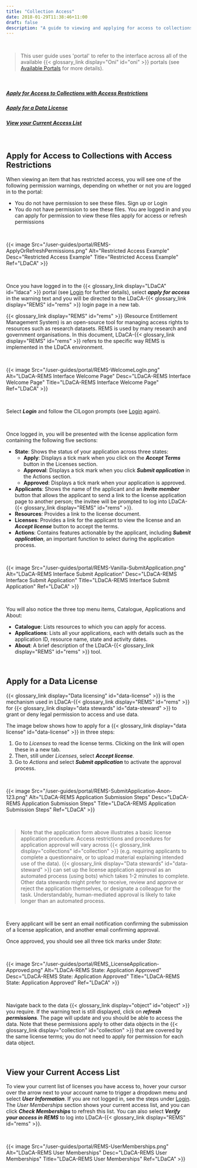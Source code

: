```yaml
---
title: "Collection Access"
date: 2018-01-29T11:38:46+11:00
draft: false
description: "A guide to viewing and applying for access to collections in the portal."
---
```


<br>

> This user guide uses 'portal' to refer to the interface across all of the available {{< glossary_link display="Oni" id="oni" >}} portals (see [Available Portals](/resources/user-guides/portal/available-portals/) for more details).

<br>

##### [Apply for Access to Collections with Access Restrictions](#apply-for-access-to-collections-with-access-restrictions)
##### [Apply for a Data License](#apply-for-a-data-license)
##### [View your Current Access List](#view-your-current-access-list)

<br>

## Apply for Access to Collections with Access Restrictions

When viewing an item that has restricted access, you will see one of the following permission warnings, depending on whether or not you are logged in to the portal:
- You do not have permission to see these files. Sign up or Login
- You do not have permission to see these files. You are logged in and you can apply for permission to view these files apply for access or refresh permissions

<br>

{{< image Src="/user-guides/portal/REMS-ApplyOrRefreshPermissions.png" Alt="Restricted Access Example" Desc="Restricted Access Example" Title="Restricted Access Example" Ref="LDaCA" >}}

<br>

Once you have logged in to the {{< glossary_link display="LDaCA" id="ldaca" >}} portal (see [Login](/resources/user-guides/portal/login/) for further details), select ___apply for access___ in the warning text and you will be directed to the LDaCA-{{< glossary_link display="REMS" id="rems" >}} login page in a new tab.

{{< glossary_link display="REMS" id="rems" >}} (Resource Entitlement Management System) is an open-source tool for managing access rights to resources such as research datasets. REMS is used by many research and government organisations. In this document, LDaCA-{{< glossary_link display="REMS" id="rems" >}} refers to the specific way REMS is implemented in the LDaCA environment.

<br>

{{< image Src="/user-guides/portal/REMS-WelcomeLogIn.png" Alt="LDaCA-REMS Interface Welcome Page" Desc="LDaCA-REMS Interface Welcome Page" Title="LDaCA-REMS Interface Welcome Page" Ref="LDaCA" >}}

<br>

Select ___Login___ and follow the CILogon prompts (see [Login](/resources/user-guides/portal/login/) again).

<br>

Once logged in, you will be presented with the license application form containing the following five sections:
- __State__: Shows the status of your application across three states:
    - __Apply__: Displays a tick mark when you click on the ___Accept Terms___ button in the Licenses section.
    - __Approval__: Displays a tick mark when you click ___Submit application___ in the Actions section.
    - __Approved__: Displays a tick mark when your application is approved.
- __Applicants__: Shows the name of the applicant and an ___Invite member___ button that allows the applicant to send a link to the license application page to another person; the invitee will be prompted to log into LDaCA-{{< glossary_link display="REMS" id="rems" >}}.
- __Resources__: Provides a link to the license document.
- __Licenses__: Provides a link for the applicant to view the license and an ___Accept license___ button to accept the terms.
- __Actions__: Contains features actionable by the applicant, including ___Submit application___, an important function to select during the application process.

<br>

{{< image Src="/user-guides/portal/REMS-Vanilla-SubmitApplication.png" Alt="LDaCA-REMS Interface Submit Application" Desc="LDaCA-REMS Interface Submit Application" Title="LDaCA-REMS Interface Submit Application" Ref="LDaCA" >}}

<br>

You will also notice the three top menu items, Catalogue, Applications and About:
- __Catalogue__: Lists resources to which you can apply for access.
- __Applications__: Lists all your applications, each with details such as the application ID, resource name, state and activity dates.
- __About__: A brief description of the LDaCA-{{< glossary_link display="REMS" id="rems" >}} tool.

<br>

## Apply for a Data License

{{< glossary_link display="Data licensing" id="data-license" >}} is the mechanism used in LDaCA-{{< glossary_link display="REMS" id="rems" >}} for {{< glossary_link display="data stewards" id="data-steward" >}} to grant or deny legal permission to access and use data.

The image below shows how to apply for a {{< glossary_link display="data license" id="data-license" >}} in three steps:
1. Go to _Licenses_ to read the license terms. Clicking on the link will open these in a new tab.
2. Then, still under _Licenses_, select ___Accept license___.
3. Go to _Actions_ and select ___Submit application___ to activate the approval process.

<br>

{{< image Src="/user-guides/portal/REMS-SubmitApplication-Anon-123.png" Alt="LDaCA-REMS Application Submission Steps" Desc="LDaCA-REMS Application Submission Steps" Title="LDaCA-REMS Application Submission Steps" Ref="LDaCA" >}}

<br>

> Note that the application form above illustrates a basic license application procedure. Access restrictions and procedures for application approval will vary across {{< glossary_link display="collections" id="collection" >}} (e.g. requiring applicants to complete a questionnaire, or to upload material explaining intended use of the data). {{< glossary_link display="Data stewards" id="data-steward" >}} can set up the license application approval as an automated process (using bots) which takes 1-2 minutes to complete. Other data stewards might prefer to receive, review and approve or reject the application themselves, or designate a colleague for the task. Understandably, human-mediated approval is likely to take longer than an automated process.

<br>

Every applicant will be sent an email notification confirming the submission of a license application, and another email confirming approval. 

Once approved, you should see all three tick marks under _State_:

<br>

{{< image Src="/user-guides/portal/REMS_LicenseApplication-Approved.png" Alt="LDaCA-REMS State: Application Approved" Desc="LDaCA-REMS State: Application Approved" Title="LDaCA-REMS State: Application Approved" Ref="LDaCA" >}}

<br>

Navigate back to the data {{< glossary_link display="object" id="object" >}} you require. If the warning text is still displayed, click on ___refresh permissions___. The page will update and you should be able to access the data. Note that these permissions apply to other data objects in the {{< glossary_link display="collection" id="collection" >}} that are covered by the same license terms; you do not need to apply for permission for each data object.

<br>

## View your Current Access List

To view your current list of licenses you have access to, hover your cursor over the arrow next to your account name to trigger a dropdown menu and select ___User Information___. If you are not logged in, see the steps under [Login](/resources/user-guides/portal/login/). The _User Memberships_ section shows your current access list, and you can click ___Check Memberships___ to refresh this list. You can also select ___Verify your access in REMS___ to log into LDaCA-{{< glossary_link display="REMS" id="rems" >}}.

<br>

{{< image Src="/user-guides/portal/REMS-UserMemberships.png" Alt="LDaCA-REMS User Memberships" Desc="LDaCA-REMS User Memberships" Title="LDaCA-REMS User Memberships" Ref="LDaCA" >}}

<br>